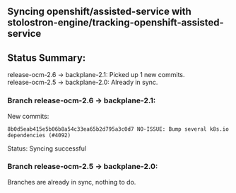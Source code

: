 ## Syncing openshift/assisted-service with stolostron-engine/tracking-openshift-assisted-service

## Status Summary:

release-ocm-2.6 -> backplane-2.1: Picked up 1 new commits.  
release-ocm-2.5 -> backplane-2.0: Already in sync.  

### Branch release-ocm-2.6 -> backplane-2.1:

New commits:

```
8b0d5eab415e5b06b8a54c33ea65b2d795a3c0d7 NO-ISSUE: Bump several k8s.io dependencies (#4092)
```

Status: Syncing successful

### Branch release-ocm-2.5 -> backplane-2.0:

Branches are already in sync, nothing to do.
